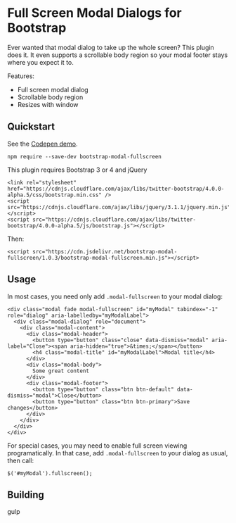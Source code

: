 # Full Screen Modal Dialogs for Bootstrap

Ever wanted that modal dialog to take up the whole screen? This plugin does it. It even supports a scrollable body region so your modal footer stays where you expect it to.

Features:

* Full screen modal dialog
* Scrollable body region
* Resizes with window

## Quickstart

See the [Codepen demo](http://codepen.io/benallfree/pen/vyxqGM).

    npm require --save-dev bootstrap-modal-fullscreen

This plugin requires Bootstrap 3 or 4 and jQuery

    <link rel="stylesheet" href="https://cdnjs.cloudflare.com/ajax/libs/twitter-bootstrap/4.0.0-alpha.5/css/bootstrap.min.css" />
    <script src="https://cdnjs.cloudflare.com/ajax/libs/jquery/3.1.1/jquery.min.js"></script>
    <script src="https://cdnjs.cloudflare.com/ajax/libs/twitter-bootstrap/4.0.0-alpha.5/js/bootstrap.js"></script>

Then:

    <script src="https://cdn.jsdelivr.net/bootstrap-modal-fullscreen/1.0.3/bootstrap-modal-fullscreen.min.js"></script>


## Usage

In most cases, you need only add `.modal-fullscreen` to your modal dialog:


    <div class="modal fade modal-fullscreen" id="myModal" tabindex="-1" role="dialog" aria-labelledby="myModalLabel">
      <div class="modal-dialog" role="document">
        <div class="modal-content">
          <div class="modal-header">
            <button type="button" class="close" data-dismiss="modal" aria-label="Close"><span aria-hidden="true">&times;</span></button>
            <h4 class="modal-title" id="myModalLabel">Modal title</h4>
          </div>
          <div class="modal-body">
            Some great content
          </div>
          <div class="modal-footer">
            <button type="button" class="btn btn-default" data-dismiss="modal">Close</button>
            <button type="button" class="btn btn-primary">Save changes</button>
          </div>
        </div>
      </div>
    </div>

For special cases, you may need to enable full screen viewing programatically. In that case, add `.modal-fullscreen` to your dialog as usual, then call:

    $('#myModal').fullscreen();

## Building

gulp
